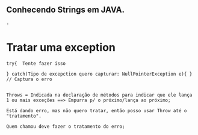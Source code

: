 ## Conhecendo Strings em JAVA.
    - 
# Tratar uma exception

    try{  Tente fazer isso

    } catch(Tipo de excepction quero capturar: NullPointerException e){ } // Captura o erro


    Throws = Indicada na declaração de métodos para indicar que ele lança 1 ou mais exceções ==> Empurra p/ o próximo/lança ao próximo;

    Está dando erro, mas não quero tratar, então posso usar Throw até o "tratamento".

    Quem chamou deve fazer o tratamento do erro;
